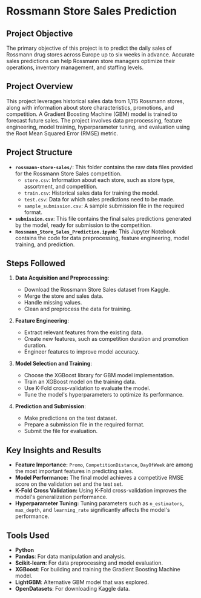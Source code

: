# Rossmann Store Sales Prediction

## Project Objective

The primary objective of this project is to predict the daily sales of Rossmann drug stores across Europe up to six weeks in advance. Accurate sales predictions can help Rossmann store managers optimize their operations, inventory management, and staffing levels.


## Project Overview

This project leverages historical sales data from 1,115 Rossmann stores, along with information about store characteristics, promotions, and competition.  A Gradient Boosting Machine (GBM) model is trained to forecast future sales. The project involves data preprocessing, feature engineering, model training, hyperparameter tuning, and evaluation using the Root Mean Squared Error (RMSE) metric.

## Project Structure
- **`rossmann-store-sales/`**: This folder contains the raw data files provided for the Rossmann Store Sales competition.
    - `store.csv`: Information about each store, such as store type, assortment, and competition.
    - `train.csv`: Historical sales data for training the model.
    - `test.csv`: Data for which sales predictions need to be made.
    - `sample_submission.csv`: A sample submission file in the required format.
- **`submission.csv`**: This file contains the final sales predictions generated by the model, ready for submission to the competition.
- **`Rossmann_Store_Sales_Prediction.ipynb`**: This Jupyter Notebook contains the code for data preprocessing, feature engineering, model training, and prediction.



## Steps Followed

1. **Data Acquisition and Preprocessing**:
    - Download the Rossmann Store Sales dataset from Kaggle.
    - Merge the store and sales data.
    - Handle missing values.
    - Clean and preprocess the data for training.

2. **Feature Engineering**:
    - Extract relevant features from the existing data.
    - Create new features, such as competition duration and promotion duration.
    - Engineer features to improve model accuracy.

3. **Model Selection and Training**:
    - Choose the XGBoost library for GBM model implementation.
    - Train an XGBoost model on the training data.
    - Use K-Fold cross-validation to evaluate the model.
    - Tune the model's hyperparameters to optimize its performance.

4. **Prediction and Submission**:
    - Make predictions on the test dataset.
    - Prepare a submission file in the required format.
    - Submit the file for evaluation.

## Key Insights and Results
* **Feature Importance:** `Promo`, `CompetitionDistance`, `DayOfWeek` are among the most important features in predicting sales.
* **Model Performance:** The final model achieves a competitive RMSE score on the validation set and the test set.
* **K-Fold Cross Validation:**  Using K-Fold cross-validation improves the model's generalization performance.
* **Hyperparameter Tuning:** Tuning parameters such as `n_estimators`, `max_depth`, and `learning_rate` significantly affects the model's performance.


## Tools Used

- **Python**
- **Pandas**: For data manipulation and analysis.
- **Scikit-learn**: For data preprocessing and model evaluation.
- **XGBoost**: For building and training the Gradient Boosting Machine model.
- **LightGBM**: Alternative GBM model that was explored.
- **OpenDatasets**: For downloading Kaggle data.
